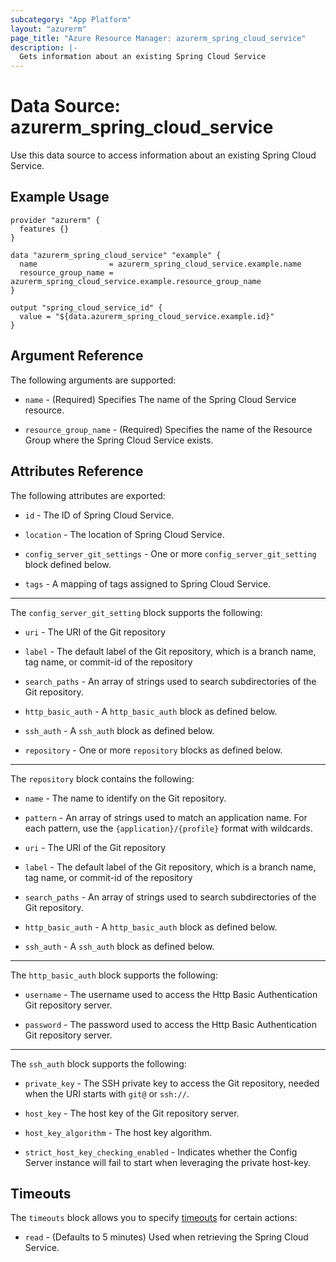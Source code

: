 ```yaml
---
subcategory: "App Platform"
layout: "azurerm"
page_title: "Azure Resource Manager: azurerm_spring_cloud_service"
description: |-
  Gets information about an existing Spring Cloud Service
---
```


# Data Source: azurerm_spring_cloud_service

Use this data source to access information about an existing Spring Cloud Service.

## Example Usage

```hcl
provider "azurerm" {
  features {}
}

data "azurerm_spring_cloud_service" "example" {
  name                = azurerm_spring_cloud_service.example.name
  resource_group_name = azurerm_spring_cloud_service.example.resource_group_name
}

output "spring_cloud_service_id" {
  value = "${data.azurerm_spring_cloud_service.example.id}"
}
```

## Argument Reference

The following arguments are supported:

* `name` - (Required) Specifies The name of the Spring Cloud Service resource.

* `resource_group_name` - (Required) Specifies the name of the Resource Group where the Spring Cloud Service exists.

## Attributes Reference

The following attributes are exported:

* `id` - The ID of Spring Cloud Service.

* `location` - The location of Spring Cloud Service.

* `config_server_git_settings` - One or more `config_server_git_setting` block defined below.

* `tags` - A mapping of tags assigned to Spring Cloud Service.

---

The `config_server_git_setting` block supports the following:

* `uri` - The URI of the Git repository

* `label` - The default label of the Git repository, which is a branch name, tag name, or commit-id of the repository

* `search_paths` - An array of strings used to search subdirectories of the Git repository.

* `http_basic_auth` - A `http_basic_auth` block as defined below.

* `ssh_auth` - A `ssh_auth` block as defined below.

* `repository` - One or more `repository` blocks as defined below.

---

The `repository` block contains the following:

* `name` - The name to identify on the Git repository.

* `pattern` - An array of strings used to match an application name. For each pattern, use the `{application}/{profile}` format with wildcards.

* `uri` - The URI of the Git repository

* `label` - The default label of the Git repository, which is a branch name, tag name, or commit-id of the repository

* `search_paths` - An array of strings used to search subdirectories of the Git repository.

* `http_basic_auth` - A `http_basic_auth` block as defined below.

* `ssh_auth` - A `ssh_auth` block as defined below.

---

The `http_basic_auth` block supports the following:

* `username` - The username used to access the Http Basic Authentication Git repository server.

* `password` - The password used to access the Http Basic Authentication Git repository server.

---

The `ssh_auth` block supports the following:

* `private_key` - The SSH private key to access the Git repository, needed when the URI starts with `git@` or `ssh://`.

* `host_key` - The host key of the Git repository server.

* `host_key_algorithm` - The host key algorithm.

* `strict_host_key_checking_enabled` - Indicates whether the Config Server instance will fail to start when leveraging the private host-key.

## Timeouts

The `timeouts` block allows you to specify [timeouts](https://www.terraform.io/docs/configuration/resources.html#timeouts) for certain actions:

* `read` - (Defaults to 5 minutes) Used when retrieving the Spring Cloud Service.